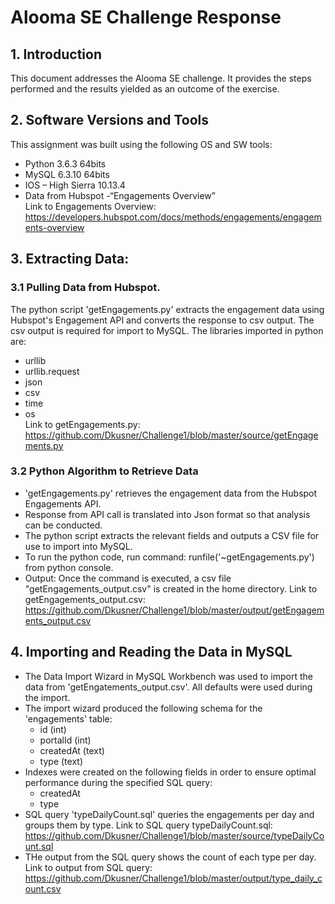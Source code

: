 # Alooma SE Challenge Response

## 1.	Introduction
This document addresses the Alooma SE challenge.  It provides the steps performed and the results yielded as an outcome of the exercise.

## 2.	Software Versions and Tools
This assignment was built using the following OS and SW tools:
* Python 3.6.3 64bits
* MySQL 6.3.10 64bits
*	IOS – High Sierra 10.13.4
*	Data from Hubspot  -“Engagements Overview”  
Link to Engagements Overview:  https://developers.hubspot.com/docs/methods/engagements/engagements-overview

## 3.	Extracting Data:

### 3.1	Pulling Data from Hubspot. 
The python script 'getEngagements.py' extracts the engagement data using Hubspot's Engagement API and converts the response to csv output.  The csv output is required for import to MySQL.
The libraries imported in python are:
* urllib
* urllib.request
* json
* csv
* time
* os	
Link to getEngagements.py:  https://github.com/Dkusner/Challenge1/blob/master/source/getEngagements.py

### 3.2	Python Algorithm to Retrieve Data

* 'getEngagements.py' retrieves the engagement data from the Hubspot Engagements API.
* Response from API call is translated into Json format so that analysis can be conducted.
* The python script extracts the relevant fields and outputs a CSV file for use to import into MySQL.
* To run the python code, run command: runfile('~getEngagements.py') from python console.
* Output: Once the command is executed, a csv file "getEngagements_output.csv"  is created in the home directory.
Link to getEngagements_output.csv:  https://github.com/Dkusner/Challenge1/blob/master/output/getEngagements_output.csv

## 4.	Importing and Reading the Data in MySQL

*	The Data Import Wizard in MySQL Workbench was used to import the data from 'getEngatements_output.csv'.  All defaults were used during the import.
* The import wizard produced the following schema for the 'engagements' table:
  * id (int)
  * portalId (int)
  * createdAt (text)
  * type (text)
* Indexes were created on the following fields in order to ensure optimal performance during the specified SQL query:
  * createdAt
  * type
* SQL query 'typeDailyCount.sql' queries the engagements per day and groups them by type.
Link to SQL query typeDailyCount.sql:  https://github.com/Dkusner/Challenge1/blob/master/source/typeDailyCount.sql
* THe output from the SQL query shows the count of each type per day.
Link to output from SQL query:  https://github.com/Dkusner/Challenge1/blob/master/output/type_daily_count.csv

